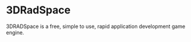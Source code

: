 # 3DRadSpace
3DRADSpace is a free, simple to use, rapid application development game engine.
 <tesT>
